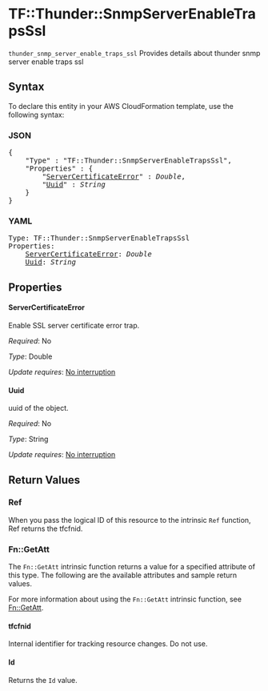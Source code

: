 # TF::Thunder::SnmpServerEnableTrapsSsl

`thunder_snmp_server_enable_traps_ssl` Provides details about thunder snmp server enable traps ssl

## Syntax

To declare this entity in your AWS CloudFormation template, use the following syntax:

### JSON

<pre>
{
    "Type" : "TF::Thunder::SnmpServerEnableTrapsSsl",
    "Properties" : {
        "<a href="#servercertificateerror" title="ServerCertificateError">ServerCertificateError</a>" : <i>Double</i>,
        "<a href="#uuid" title="Uuid">Uuid</a>" : <i>String</i>
    }
}
</pre>

### YAML

<pre>
Type: TF::Thunder::SnmpServerEnableTrapsSsl
Properties:
    <a href="#servercertificateerror" title="ServerCertificateError">ServerCertificateError</a>: <i>Double</i>
    <a href="#uuid" title="Uuid">Uuid</a>: <i>String</i>
</pre>

## Properties

#### ServerCertificateError

Enable SSL server certificate error trap.

_Required_: No

_Type_: Double

_Update requires_: [No interruption](https://docs.aws.amazon.com/AWSCloudFormation/latest/UserGuide/using-cfn-updating-stacks-update-behaviors.html#update-no-interrupt)

#### Uuid

uuid of the object.

_Required_: No

_Type_: String

_Update requires_: [No interruption](https://docs.aws.amazon.com/AWSCloudFormation/latest/UserGuide/using-cfn-updating-stacks-update-behaviors.html#update-no-interrupt)

## Return Values

### Ref

When you pass the logical ID of this resource to the intrinsic `Ref` function, Ref returns the tfcfnid.

### Fn::GetAtt

The `Fn::GetAtt` intrinsic function returns a value for a specified attribute of this type. The following are the available attributes and sample return values.

For more information about using the `Fn::GetAtt` intrinsic function, see [Fn::GetAtt](https://docs.aws.amazon.com/AWSCloudFormation/latest/UserGuide/intrinsic-function-reference-getatt.html).

#### tfcfnid

Internal identifier for tracking resource changes. Do not use.

#### Id

Returns the <code>Id</code> value.

